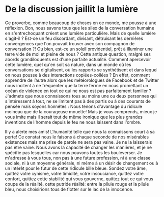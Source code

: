 # De la discussion jaillit la lumière

Ce proverbe, comme beaucoup de choses en ce monde, me pousse à une réflexion. Bon, nous savons tous que les silex de la conversation humaine en s'entrechoquant créent une lumière particulière. Mais de quelle lumière s'agit-il ? Est-ce un feu discordant, divisant, détruisant les dernières convergences que l'on pouvait trouver avec son compagnon de conversation ?! Ou bien, est-ce un soleil providentiel, prêt à illuminer une terre vide de moi et pleine de nous ? Cette antique question, malgré ses abords grandiloquents est d'une parfaite actualité. Comment apercevoir cette lumière, quel qu'en soit sa nature, dans un monde où les conversations se digitalisent, où les rapports se synthétisent et dans lequel on nous pousse à des interactions copiées-collées ? En effet, comment apprendre de l’autre alors que les météorologues de Facebook et de Twitter nous incitent à ne fréquenter que la terre ferme en nous promettant un océan de violence en tout ce qui ne nous est pas parfaitement familier ? J'admets que nous connaissons tous au moins une ou deux personnes qui s'intéressent à tout, ne se limitent pas à des partis ou à des courants de pensée mais soyons honnêtes : Nous tenons d'avantage du ridicule moineau que de la courageuse mouette! Mais je vous comprends, mieux je vous imite mais il serait tout de même ironique que les plus grandes inventions de l'homme depuis le feu ne nous laissent dans l'ombre.

Il y a alerte mes amis! L'humanité telle que nous la connaissons court à sa perte! Ce constat nous le faisons à chaque seconde de nos misérables existences mais ma prise de parole ne sera pas vaine. Je ne la laisserais pas être vaine. Nous avons la capacité de changer les manières, et je ne spécifie pas lesquelles car nous pouvons toutes les bouleverser. Je m'adresse à vous tous, non pas à une future profession, ni à une classe sociale, ni à un moyenne générale, ni même à un désir de changement ou à un intérêt pour le futur de cette ridicule bille bleue. Sondez votre âme, quittez votre cynisme, votre timidité, votre insouciance, quittez votre confort, quittez cette stabilité qui vous gouverne, quittez tout ce qui vous coupe de la réalité, cette putride réalité: entre la pilule rouge et la pilule bleu, nous choisirions tous de flotter sur le lac de la innocence. 
<!--stackedit_data:
eyJoaXN0b3J5IjpbMzU0MDU0ODczXX0=
-->